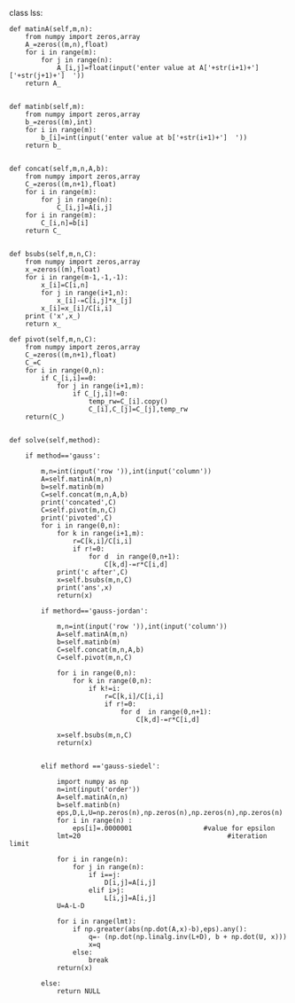 class lss:

    def matinA(self,m,n):
        from numpy import zeros,array
        A_=zeros((m,n),float)
        for i in range(m):
            for j in range(n):
                A_[i,j]=float(input('enter value at A['+str(i+1)+']['+str(j+1)+']  '))
        return A_


    def matinb(self,m):
        from numpy import zeros,array
        b_=zeros((m),int)
        for i in range(m):
            b_[i]=int(input('enter value at b['+str(i+1)+']  '))
        return b_


    def concat(self,m,n,A,b):
        from numpy import zeros,array
        C_=zeros((m,n+1),float)
        for i in range(m):
            for j in range(n):
                C_[i,j]=A[i,j]
        for i in range(m):
            C_[i,n]=b[i]
        return C_


    def bsubs(self,m,n,C):
        from numpy import zeros,array
        x_=zeros((m),float)
        for i in range(m-1,-1,-1):
            x_[i]=C[i,n]
            for j in range(i+1,n):
                x_[i]-=C[i,j]*x_[j]
            x_[i]=x_[i]/C[i,i]
        print ('x',x_)
        return x_

    def pivot(self,m,n,C):
        from numpy import zeros,array
        C_=zeros((m,n+1),float)
        C_=C
        for i in range(0,n):
            if C_[i,i]==0:
                for j in range(i+1,m):
                    if C_[j,i]!=0:
                        temp_rw=C_[i].copy()
                        C_[i],C_[j]=C_[j],temp_rw
        return(C_)


    def solve(self,method):

        if method=='gauss':

            m,n=int(input('row ')),int(input('column'))
            A=self.matinA(m,n)
            b=self.matinb(m)
            C=self.concat(m,n,A,b)
            print('concated',C)
            C=self.pivot(m,n,C)
            print('pivoted',C) 
            for i in range(0,n):
                for k in range(i+1,m):
                    r=C[k,i]/C[i,i]
                    if r!=0:
                        for d  in range(0,n+1):
                            C[k,d]-=r*C[i,d]
                print('c after',C)
                x=self.bsubs(m,n,C)
                print('ans',x)
                return(x)

            if methord=='gauss-jordan':

                m,n=int(input('row ')),int(input('column'))
                A=self.matinA(m,n)
                b=self.matinb(m)
                C=self.concat(m,n,A,b)
                C=self.pivot(m,n,C)

                for i in range(0,n):
                    for k in range(0,n):
                        if k!=i:
                            r=C[k,i]/C[i,i]
                            if r!=0:
                                for d  in range(0,n+1):
                                    C[k,d]-=r*C[i,d]

                x=self.bsubs(m,n,C)
                return(x)


            elif methord =='gauss-siedel':

                import numpy as np
                n=int(input('order'))
                A=self.matinA(n,n)
                b=self.matinb(n)
                eps,D,L,U=np.zeros(n),np.zeros(n),np.zeros(n),np.zeros(n)
                for i in range(n) :
                    eps[i]=.0000001                  #value for epsilon
                lmt=20                                     #iteration limit

                for i in range(n):
                    for j in range(n):
                        if i==j:
                            D[i,j]=A[i,j]
                        elif i>j:
                            L[i,j]=A[i,j]
                U=A-L-D

                for i in range(lmt):
                    if np.greater(abs(np.dot(A,x)-b),eps).any():
                        q=- (np.dot(np.linalg.inv(L+D), b + np.dot(U, x)))
                        x=q
                    else:
                        break
                return(x)

            else:
                return NULL
